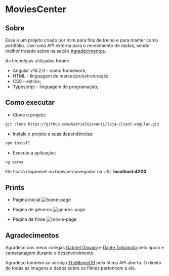 # MoviesCenter

## Sobre
Esse é um projeto criado por mim para fins de treino e para manter como portifólio. Usei uma API externa para o recebimento de dados, sendo melhor tratado sobre na seção <a href="https://github.com/GDDario/movies-center/tree/main#agradecimentos">Agradecimentos</a>.

As tecnolgias utilizadas foram:
* Angular v16.2.0 - como framework;
* HTML - linguagem de marcação/estruturação;
* CSS - estilos;
* Typescript - linguagem de programação;

## Como executar

* Clone o projeto:
```sh
git clone https://github.com/GabrielGiovanii/loja-client-angular.git
```
* Instale o projeto e suas dependências:
```sh
npm install
```
* Execute a aplicação:
```sh
ng serve
```
Ele ficará disponível no browser/navegador na URL **localhost:4200**.

## Prints
* Página inicial
![home-page](https://github.com/GDDario/movies-center/assets/90910186/2cc39848-3ee8-4da5-8d9c-90bfb763e63f)

* Página de gêneros
![genres-page](https://github.com/GDDario/movies-center/assets/90910186/7323cc78-103f-471a-8ca9-01b282510aab)

* Página de filme
![movie-page](https://github.com/GDDario/movies-center/assets/90910186/1c0899c0-8940-4bea-9b46-d803bd6bc6e0)

## Agradecimentos
Agradeço aos meus colegas <a href="https://github.com/GabrielGiovanii">Gabriel Giovani</a> e <a href="https://github.com/Dante-Gabriel-Tokomoto-Takatu">Dante Tokomoto</a> pelo apoio e camaradagem durante o desenvolvimento.

Agradeço também ao serviço <a href="https://www.themoviedb.org/">TheMovieDB</a> pela ótima API aberta. O direito de todas as imagens e dados sobre os filmes pertencem à ele.
